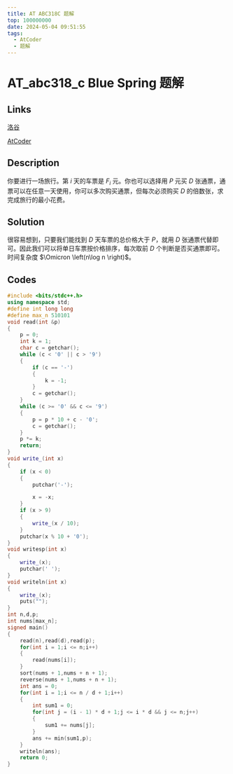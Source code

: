 ```yaml
---
title: AT ABC318C 题解
top: 100000000
date: 2024-05-04 09:51:55
tags:
  - AtCoder
  - 题解
---
```

<!---->
<!--more-->

# AT_abc318_c Blue Spring 题解

## Links

[洛谷](https://www.luogu.com.cn/problem/AT_abc318_c)

[AtCoder](https://atcoder.jp/contests/abc318/tasks/abc318_c)

## Description

你要进行一场旅行。第 $i$ 天的车票是 $F_{i}$ 元。你也可以选择用 $P$ 元买 $D$ 张通票，通票可以在任意一天使用，你可以多次购买通票，但每次必须购买 $D$ 的倍数张，求完成旅行的最小花费。

## Solution

很容易想到，只要我们能找到 $D$ 天车票的总价格大于 $P$，就用 $D$ 张通票代替即可。因此我们可以将单日车票按价格排序，每次取前 $D$ 个判断是否买通票即可。时间复杂度 $\Omicron \left(n\log n \right)$。

## Codes

```cpp
#include <bits/stdc++.h>
using namespace std;
#define int long long
#define max_n 510101
void read(int &p)
{
    p = 0;
    int k = 1;
    char c = getchar();
    while (c < '0' || c > '9')
    {
        if (c == '-')
        {
            k = -1;
        }
        c = getchar();
    }
    while (c >= '0' && c <= '9')
    {
        p = p * 10 + c - '0';
        c = getchar();
    }
    p *= k;
    return;
}
void write_(int x)
{
    if (x < 0)
    {
        putchar('-');

        x = -x;
    }
    if (x > 9)
    {
        write_(x / 10);
    }
    putchar(x % 10 + '0');
}
void writesp(int x)
{
    write_(x);
    putchar(' ');
}
void writeln(int x)
{
    write_(x);
    puts("");
}
int n,d,p;
int nums[max_n];
signed main()
{
    read(n),read(d),read(p);
    for(int i = 1;i <= n;i++)
    {
        read(nums[i]);
    }
    sort(nums + 1,nums + n + 1);
    reverse(nums + 1,nums + n + 1);
    int ans = 0;
    for(int i = 1;i <= n / d + 1;i++)
    {
        int sum1 = 0;
        for(int j = (i - 1) * d + 1;j <= i * d && j <= n;j++)
        {
            sum1 += nums[j];
        }
        ans += min(sum1,p);
    }
    writeln(ans);
    return 0;
}
```
